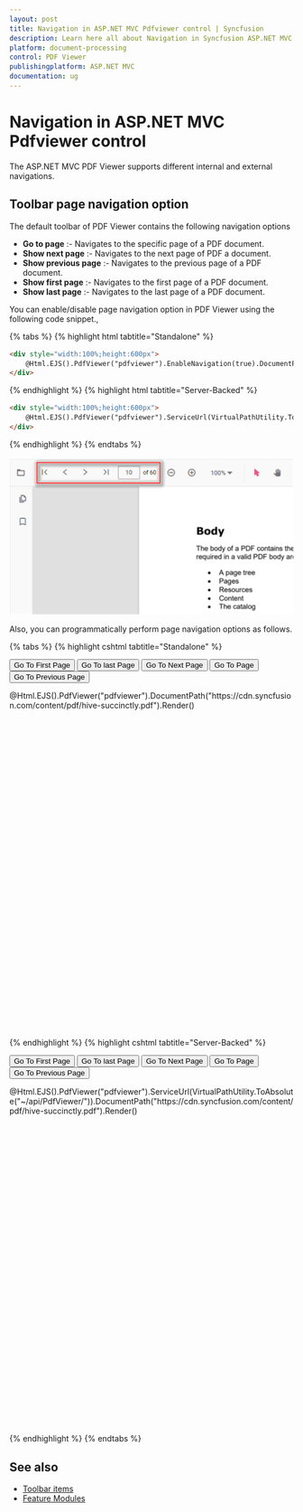 ```yaml
---
layout: post
title: Navigation in ASP.NET MVC Pdfviewer control | Syncfusion
description: Learn here all about Navigation in Syncfusion ASP.NET MVC Pdfviewer control of Syncfusion Essential JS 2 and more.
platform: document-processing
control: PDF Viewer
publishingplatform: ASP.NET MVC
documentation: ug
---
```


# Navigation in ASP.NET MVC Pdfviewer control

The ASP.NET MVC PDF Viewer supports different internal and external navigations.

## Toolbar page navigation option

The default toolbar of PDF Viewer contains the following navigation options

* **Go to page** :- Navigates to the specific page of a PDF document.
* **Show next page** :- Navigates to the next page of PDF a document.
* **Show previous page** :- Navigates to the previous page of a PDF document.
* **Show first page** :-  Navigates to the first page of a PDF document.
* **Show last page** :- Navigates to the last page of a PDF document.

You can enable/disable page navigation option in PDF Viewer using the following code snippet.,

{% tabs %}
{% highlight html tabtitle="Standalone" %}
```html
<div style="width:100%;height:600px">
    @Html.EJS().PdfViewer("pdfviewer").EnableNavigation(true).DocumentPath("https://cdn.syncfusion.com/content/pdf/hive-succinctly.pdf").Render()
</div>
```
{% endhighlight %}
{% highlight html tabtitle="Server-Backed" %}
```html
<div style="width:100%;height:600px">
    @Html.EJS().PdfViewer("pdfviewer").ServiceUrl(VirtualPathUtility.ToAbsolute("~/api/PdfViewer/")).EnableNavigation(true).DocumentPath("https://cdn.syncfusion.com/content/pdf/hive-succinctly.pdf").Render()
</div>
```
{% endhighlight %}
{% endtabs %}

![Alt text](../images/navigation.png)

Also, you can programmatically perform page navigation options as follows.

{% tabs %}
{% highlight cshtml tabtitle="Standalone" %}

<button id="goToFirstPage" onclick="goToFirstPage()">Go To First Page</button>
<button id="goToLastPage" onclick="goToLastPage()">Go To last Page</button>
<button id="goToNextPage" onclick="goToNextPage()">Go To Next Page</button>
<button id="goToPage" onclick="goToPage()">Go To Page</button>
<button id="goToPreviousPage" onclick="goToPreviousPage()">Go To Previous Page</button>

<div style="width:100%;height:600px">
    @Html.EJS().PdfViewer("pdfviewer").DocumentPath("https://cdn.syncfusion.com/content/pdf/hive-succinctly.pdf").Render()
</div>

<script>
    function goToFirstPage() {
        var pdfViewer = document.getElementById('pdfviewer').ej2_instances[0];
        pdfViewer.navigation.goToFirstPage();
    }
    function goToLastPage() {
        var pdfViewer = document.getElementById('pdfviewer').ej2_instances[0];
        pdfViewer.navigation.goToLastPage();
    }
    function goToNextPage() {
        var pdfViewer = document.getElementById('pdfviewer').ej2_instances[0];
        pdfViewer.navigation.goToNextPage();
    }
    function goToPage() {
        var pdfViewer = document.getElementById('pdfviewer').ej2_instances[0];
        pdfViewer.navigation.goToPage(4);
    }
    function goToPreviousPage() {
        var pdfViewer = document.getElementById('pdfviewer').ej2_instances[0];
        pdfViewer.navigation.goToPreviousPage();
    }
</script>

{% endhighlight %}
{% highlight cshtml tabtitle="Server-Backed" %}

<button id="goToFirstPage" onclick="goToFirstPage()">Go To First Page</button>
<button id="goToLastPage" onclick="goToLastPage()">Go To last Page</button>
<button id="goToNextPage" onclick="goToNextPage()">Go To Next Page</button>
<button id="goToPage" onclick="goToPage()">Go To Page</button>
<button id="goToPreviousPage" onclick="goToPreviousPage()">Go To Previous Page</button>

<div style="width:100%;height:600px">
    @Html.EJS().PdfViewer("pdfviewer").ServiceUrl(VirtualPathUtility.ToAbsolute("~/api/PdfViewer/")).DocumentPath("https://cdn.syncfusion.com/content/pdf/hive-succinctly.pdf").Render()
</div>

<script>
    function goToFirstPage() {
        var pdfViewer = document.getElementById('pdfviewer').ej2_instances[0];
        pdfViewer.navigation.goToFirstPage();
    }
    function goToLastPage() {
        var pdfViewer = document.getElementById('pdfviewer').ej2_instances[0];
        pdfViewer.navigation.goToLastPage();
    }
    function goToNextPage() {
        var pdfViewer = document.getElementById('pdfviewer').ej2_instances[0];
        pdfViewer.navigation.goToNextPage();
    }
    function goToPage() {
        var pdfViewer = document.getElementById('pdfviewer').ej2_instances[0];
        pdfViewer.navigation.goToPage(4);
    }
    function goToPreviousPage() {
        var pdfViewer = document.getElementById('pdfviewer').ej2_instances[0];
        pdfViewer.navigation.goToPreviousPage();
    }
</script>

{% endhighlight %}
{% endtabs %}

## See also

* [Toolbar items](../toolbar-customization/)
* [Feature Modules](../feature-module.md)
